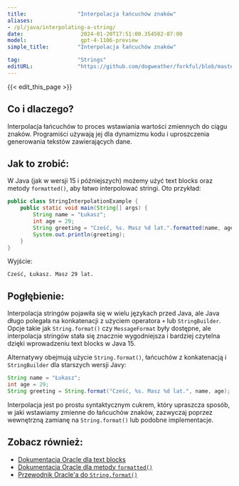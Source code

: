 ```yaml
---
title:                "Interpolacja łańcuchów znaków"
aliases:
- /pl/java/interpolating-a-string/
date:                  2024-01-20T17:51:00.354502-07:00
model:                 gpt-4-1106-preview
simple_title:         "Interpolacja łańcuchów znaków"

tag:                  "Strings"
editURL:              "https://github.com/dogweather/forkful/blob/master/content/pl/java/interpolating-a-string.md"
---
```


{{< edit_this_page >}}

## Co i dlaczego?

Interpolacja łańcuchów to proces wstawiania wartości zmiennych do ciągu znaków. Programiści używają jej dla dynamizmu kodu i uproszczenia generowania tekstów zawierających dane.

## Jak to zrobić:

W Java (jak w wersji 15 i późniejszych) możemy użyć text blocks oraz metody `formatted()`, aby łatwo interpolować stringi. Oto przykład:

```java
public class StringInterpolationExample {
    public static void main(String[] args) {
        String name = "Łukasz";
        int age = 29;
        String greeting = "Cześć, %s. Masz %d lat.".formatted(name, age);
        System.out.println(greeting);
    }
}
```

Wyjście:
```
Cześć, Łukasz. Masz 29 lat.
```

## Pogłębienie:

Interpolacja stringów pojawiła się w wielu językach przed Java, ale Java długo polegała na konkatenacji z użyciem operatora `+` lub `StringBuilder`. Opcje takie jak `String.format()` czy `MessageFormat` były dostępne, ale interpolacja stringów stała się znacznie wygodniejsza i bardziej czytelna dzięki wprowadzeniu text blocks w Java 15.

Alternatywy obejmują użycie `String.format()`, łańcuchów z konkatenacją i `StringBuilder` dla starszych wersji Javy:

```java
String name = "Łukasz";
int age = 29;
String greeting = String.format("Cześć, %s. Masz %d lat.", name, age);
```

Interpolacja jest po prostu syntaktycznym cukrem, który upraszcza sposób, w jaki wstawiamy zmienne do łańcuchów znaków, zazwyczaj poprzez wewnętrzną zamianę na `String.format()` lub podobne implementacje.

## Zobacz również:

- [Dokumentacja Oracle dla text blocks](https://docs.oracle.com/en/java/javase/15/text-blocks/index.html)
- [Dokumentacja Oracle dla metody `formatted()`](https://docs.oracle.com/en/java/javase/15/docs/api/java.base/java/lang/String.html#formatted(java.lang.Object...))
- [Przewodnik Oracle'a do `String.format()`](https://docs.oracle.com/javase/8/docs/api/java/lang/String.html#format-java.lang.String-java.lang.Object...-)
